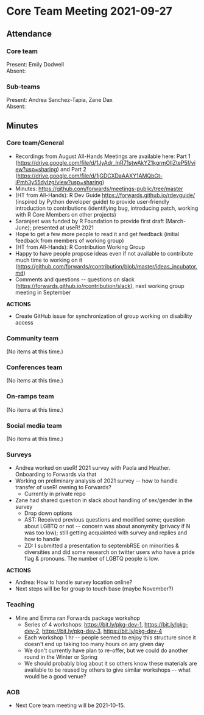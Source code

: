 # Core Team Meeting 2021-09-27

## Attendance

### Core team

Present: Emily Dodwell  
Absent: 
    
### Sub-teams

Present: Andrea Sanchez-Tapia, Zane Dax  
Absent: 

## Minutes

### Core team/General
- Recordings from August All-Hands Meetings are available here: Part 1 (https://drive.google.com/file/d/1JyAdr_InR71stwAkYZ1kgrmOlIZteP5f/view?usp=sharing) and Part 2 (https://drive.google.com/file/d/1jGDCXDaAAXY1AMQbGt-iPmh3y55dyIzg/view?usp=sharing)
- Minutes: https://github.com/forwards/meetings-public/tree/master
- (HT from All-Hands): R Dev Guide https://forwards.github.io/rdevguide/ (inspired by Python developer guide) to provide user-friendly introduction to contributions (identifying bug, introducing patch, working with R Core Members on other projects)
- Saranjeet was funded by R Foundation to provide first draft (March-June); presented at useR! 2021
- Hope to get a few more people to read it and get feedback (initial feedback from members of working group)
- (HT from All-Hands): R Contribution Working Group
- Happy to have people propose ideas even if not available to contribute much time to working on it (https://github.com/forwards/rcontribution/blob/master/ideas_incubator.md)
- Comments and questions -- questions on slack (https://forwards.github.io/rcontribution/slack), next working group meeting in September


**ACTIONS**
- Create GitHub issue for synchronization of group working on disability access

### Community team
(No items at this time.)

### Conferences team
(No items at this time.)

### On-ramps team
(No items at this time.)

### Social media team
(No items at this time.)

### Surveys
- Andrea worked on useR! 2021 survey with Paola and Heather. Onboarding to Forwards via that
- Working on preliminary analysis of 2021 survey -- how to handle transfer of useR! owning to Forwards?
    - Currently in private repo
- Zane had shared question in slack about handling of sex/gender in the survey
    - Drop down options
    - AST: Received previous questions and modified some; question about LGBTQ or not -- concern was about anonymity (privacy if N was too low); still getting acquainted with survey and replies and how to handle
    - ZD: I submitted a presentation to septembRSE on minorities & diversities and did some research on twitter users who have a pride flag & pronouns. The number of LGBTQ people is low.

**ACTIONS**
- Andrea: How to handle survey location online?
- Next steps will be for group to touch base (maybe November?)

### Teaching
- Mine and Emma ran Forwards package workshop
    - Series of 4 workshops: https://bit.ly/pkg-dev-1, https://bit.ly/pkg-dev-2, https://bit.ly/pkg-dev-3, https://bit.ly/pkg-dev-4
    - Each workshop 1 hr -- people seemed to enjoy this structure since it doesn't end up taking too many hours on any given day
    - We don't currently have plan to re-offer, but we could do another round in the Winter or Spring
    - We should probably blog about it so others know these materials are available to be reused by others to give similar workshops -- what would be a good venue?

### AOB
- Next Core team meeting will be 2021-10-15.
